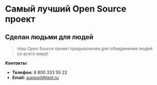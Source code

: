 # Самый лучший Open Source проект

## Сделан людьми для людей

> Наш Open Source проект предназначен для объединения людей со всего мира!

***Контакты:***

+ **Телефон:** 8 800 333 55 22
+ **Email:** support@test.ru
